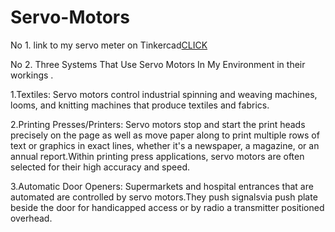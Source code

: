 # Servo-Motors
No 1.
link to my servo meter on Tinkercad[CLICK](https://www.tinkercad.com/things/0Tp9HecXhby-servo-meter/editel?sharecode=1f_Ipz_V-y_nKGHoyU6mNpv0f_F1bOKxyr5ZiuwSPd8)  

No 2.
Three Systems That Use Servo Motors In My Environment in their workings .

1.Textiles: Servo motors control industrial spinning and weaving machines, looms, and knitting machines that produce textiles and fabrics.

2.Printing Presses/Printers: Servo motors stop and start the print heads precisely on the page as well as move paper along to print multiple rows of text or graphics in exact lines, whether it's a newspaper, a magazine, or an annual report.Within printing press applications, servo motors are often selected for their high accuracy and speed.

3.Automatic Door Openers: Supermarkets and hospital entrances that are automated are controlled by servo motors.They push signalsvia push plate beside the door for handicapped access or by radio a  transmitter positioned overhead.





